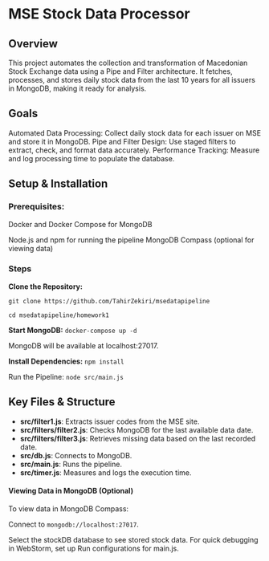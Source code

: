 # MSE Stock Data Processor 

## Overview 

This project automates the collection and transformation of Macedonian Stock Exchange data using a Pipe and Filter architecture. It fetches, processes, and stores daily stock data from the last 10 years for all issuers in MongoDB, making it ready for analysis.

## Goals

Automated Data Processing: Collect daily stock data for each issuer on MSE and store it in MongoDB.
Pipe and Filter Design: Use staged filters to extract, check, and format data accurately.
Performance Tracking: Measure and log processing time to populate the database.


## Setup & Installation 

### Prerequisites:
Docker and Docker Compose for MongoDB

Node.js and npm for running the pipeline
MongoDB Compass (optional for viewing data)

### Steps

**Clone the Repository:**

`git clone https://github.com/TahirZekiri/msedatapipeline`

`cd msedatapipeline/homework1`

**Start MongoDB:**
`docker-compose up -d`

MongoDB will be available at localhost:27017.

**Install Dependencies:**
`npm install`

Run the Pipeline:
`node src/main.js`

## Key Files & Structure

* **src/filter1.js**: Extracts issuer codes from the MSE site.
* **src/filters/filter2.js**: Checks MongoDB for the last available data date.
* **src/filters/filter3.js**: Retrieves missing data based on the last recorded date.
* **src/db.js**: Connects to MongoDB.
* **src/main.js**: Runs the pipeline.
* **src/timer.js**: Measures and logs the execution time.

#### Viewing Data in MongoDB (Optional)
To view data in MongoDB Compass:

Connect to `mongodb://localhost:27017`. 

Select the stockDB database to see stored stock data.
For quick debugging in WebStorm, set up Run configurations for main.js.
